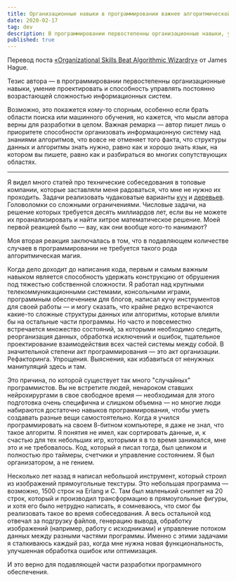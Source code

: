 ```yaml
---
title: Организационные навыки в программировании важнее алгоритмической магии
date: 2020-02-17
tag: dev
description: В программировании первостепенны организационные навыки, умение проектировать и способность управлять постоянно возрастающей сложностью информационных систем.
published: true
---
```


Перевод поста [«Organizational Skills Beat Algorithmic Wizardry»](https://prog21.dadgum.com/177.html) от James Hague.

Тезис автора — в программировании первостепенны организационные навыки, умение проектировать и способность управлять постоянно возрастающей сложностью информационных систем.

Возможно, это покажется кому-то спорным, особенно если брать области поиска или машинного обучения, но кажется, что мысли автора верны для разработки в целом. Важная ремарка — автор пишет лишь о приоритете способности организовать информационную систему над знаниями алгоритмов, что вовсе не отменяет того факта, что структуры данных и алгоритмы знать нужно, равно как и хорошо знать язык, на котором вы пишете, равно как и разбираться во многих сопутствующих областях.

---

Я видел много статей про технические собеседования в топовые компании, которые заставляли меня радоваться, что мне не нужно их проходить. Задачи реализовать чудаковатые варианты [куч](<https://ru.wikipedia.org/wiki/%D0%9A%D1%83%D1%87%D0%B0_(%D1%81%D1%82%D1%80%D1%83%D0%BA%D1%82%D1%83%D1%80%D0%B0_%D0%B4%D0%B0%D0%BD%D0%BD%D1%8B%D1%85)>) и [деревьев](<https://ru.wikipedia.org/wiki/%D0%94%D0%B5%D1%80%D0%B5%D0%B2%D0%BE_(%D1%81%D1%82%D1%80%D1%83%D0%BA%D1%82%D1%83%D1%80%D0%B0_%D0%B4%D0%B0%D0%BD%D0%BD%D1%8B%D1%85)>). Головоломки со сложными ограничениями. Числовые задачи, на решение которых требуется десять миллиардов лет, если вы не можете их проанализировать и найти хитрое математическое решение. Моей первой реакцией было — вау, как они вообще кого-то нанимают?

Моя вторая реакция заключалась в том, что в подавляющем количестве случаев в программировании не требуется такого рода алгоритмическая магия.

Когда дело доходит до написания кода, первым и самым важным навыком является способность удержать конструкцию от обрушения под тяжестью собственной сложности. Я работал над крупными телекоммуникационными системами, консольными играми, программным обеспечением для блогов, написал кучу инструментов для своей работы — и могу сказать, что крайне редко встречаются какие-то сложные структуры данных или алгоритмы, которые влияли бы на остальные части программы. Но часто и повсеместно встречается множество состояний, за которыми необходимо следить, реорганизация данных, обработка исключений и ошибок, тщательное проектирование взаимодействия всех частей системы между собой. В значительной степени акт программирования — это акт организации. Рефакторинга. Упрощения. Выяснения, как избавиться от ненужных манипуляций здесь и там.

Это причина, по которой существует так много "случайных" программистов. Вы не встретите людей, ненароком ставших нейрохирургами в свое свободное время — необходимая для этого подготовка очень специфична и слишком объемна — но многие люди набираются достаточно навыков программирования, чтобы уметь создавать разные вещи самостоятельно. Когда я учился программировать на своем 8-битном компьютере, я даже не знал, что такое алгоритм. Я понятия не имел, как сортировать данные, и, к счастью для тех небольших игр, которыми я в то время занимался, мне это и не требовалось. Код, который я писал тогда, был целиком и полностью про таймеры, счетчики и управление состоянием. Я был организатором, а не гением.

Несколько лет назад я написал небольшой инструмент, который строил из изображений прямоугольные текстуры. Это небольшая программа — возможно, 1500 строк на Erlang и С. Там был маленький сниппет на 20 строк, который и производил трансформацию в прямоугольные фигуры, и хотя его было нетрудно написать, я сомневаюсь, что смог бы реализовать такое во время собеседования. А весь остальной код отвечал за подгрузку файлов, генерацию вывода, обработку изображений (например, работу с исходниками) и управление потоком данных между разными частями программы. Именно с этими задачами я сталкиваюсь каждый раз, когда мне нужна новая функциональность, улучшенная обработка ошибок или оптимизация.

И это верно для подавляющей части разработки программного обеспечения.
